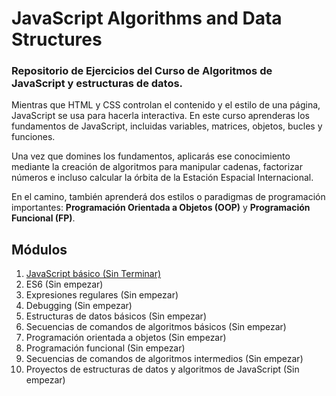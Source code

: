 # JavaScript Algorithms and Data Structures

### Repositorio de Ejercicios del Curso de Algoritmos de JavaScript y estructuras de datos.

Mientras que HTML y CSS controlan el contenido y el estilo de una página, JavaScript se usa para hacerla interactiva. En este curso aprenderas los fundamentos de JavaScript, incluidas variables, matrices, objetos, bucles y funciones.

Una vez que domines los fundamentos, aplicarás ese conocimiento mediante la creación de algoritmos para manipular cadenas, factorizar números e incluso calcular la órbita de la Estación Espacial Internacional.

En el camino, también aprenderá dos estilos o paradigmas de programación importantes: **Programación Orientada a Objetos (OOP)** y **Programación Funcional (FP)**.

## Módulos

1. [JavaScript básico (Sin Terminar)](https://github.com/7even-web-dev-academy/javaScript-algorithms-and-data-structures/tree/main/javaScript-basico)
2. ES6 (Sin empezar)
3. Expresiones regulares (Sin empezar)
4. Debugging (Sin empezar)
5. Estructuras de datos básicos (Sin empezar)
6. Secuencias de comandos de algoritmos básicos (Sin empezar)
7. Programación orientada a objetos (Sin empezar)
8. Programación funcional (Sin empezar)
9. Secuencias de comandos de algoritmos intermedios (Sin empezar)
10. Proyectos de estructuras de datos y algoritmos de JavaScript (Sin empezar)
